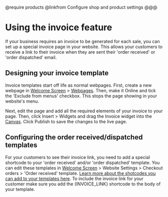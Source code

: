 @require products
@linkfrom Configure shop and product settings
@@@
# Using the invoice feature

If your business requires an invoice to be generated for each sale, you can set up a special invoice page in your website. This allows your customers to receive a link to their invoice when they are sent their 'order received' or 'order dispatched' email. 

## Designing your invoice template

Invoice templates start off life as normal webpages. First, create a new webpage in [Welcome Screen](#/popup/welcome-screen) > [Webpages](#webpages-overview). Then, make it Online and tick the 'Exclude from menus' checkbox. This stops the page showing in your website's menu. 

Next, edit the page and add all the required elements of your invoice to your page. Then, click Insert > Widgets and drag the Invoice widget into the [Canvas](#/popup/canvas). Click Publish to save the changes to the live page. 

## Configuring the order received/dispatched templates

For your customers to see their invoice link, you need to add a special shortcode to your 'order received' and/or 'order dispatched' template. You can edit these templates in [Welcome Screen](#/popup/welcome-screen) > Website Settings > Checkout orders > 'Order received' template. [Learn more about the shotcodes you can add to your templates here](#configure-shop-and-product-settings). To include the invoice link for your customer make sure you add the {INVOICE_LINK} shortcode to the body of your template.

